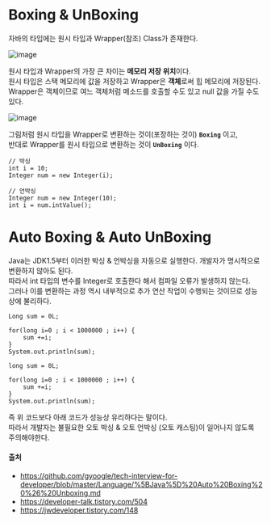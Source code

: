 # Boxing & UnBoxing

자바의 타입에는 원시 타입과 Wrapper(참조) Class가 존재한다. 

![image](https://github.com/dlrkdus/CS_STUDY/assets/99721126/fe4e7642-edf9-4e0c-a8d1-11edb7350714)

원시 타입과 Wrapper의 가장 큰 차이는 **메모리 저장 위치**이다. <br>
원시 타입은 스택 메모리에 값을 저장하고 Wrapper은 **객체**로써 힙 메모리에 저장된다. <br>
Wrapper은 객체이므로 여느 객체처럼 메소드를 호출할 수도 있고 null 값을 가질 수도 있다. <br>

![image](https://github.com/dlrkdus/CS_STUDY/assets/99721126/e22f0539-669a-4d01-bd8a-0572124e2158)

그림처럼 원시 타입을 Wrapper로 변환하는 것이(포장하는 것이) **`Boxing`** 이고, <br>
반대로 Wrapper를 원시 타입으로 변환하는 것이 **`UnBoxing`** 이다. 

```
// 박싱
int i = 10;
Integer num = new Integer(i);

// 언박싱
Integer num = new Integer(10);
int i = num.intValue();
```


# Auto Boxing & Auto UnBoxing 

Java는 JDK1.5부터 이러한 박싱 & 언박싱을 자동으로 실행한다. 개발자가 명시적으로 변환하지 않아도 된다.<br>
따라서 int 타입의 변수를 Integer로 호출한다 해서 컴파일 오류가 발생하지 않는다. <br>
그러나 이를 변환하는 과정 역시 내부적으로 추가 연산 작업이 수행되는 것이므로 성능상에 불리하다. <br>

```
Long sum = 0L;

for(long i=0 ; i < 1000000 ; i++) {
    sum +=i;
}
System.out.println(sum);
```

```
long sum = 0L;

for(long i=0 ; i < 1000000 ; i++) {
    sum +=i;
}
System.out.println(sum);
```

즉 위 코드보다 아래 코드가 성능상 유리하다는 말이다. <br>
따라서 개발자는 불필요한 오토 박싱 & 오토 언박싱 (오토 캐스팅)이 일어나지 않도록 주의해야한다. <br>

#### 출처 

- https://github.com/gyoogle/tech-interview-for-developer/blob/master/Language/%5BJava%5D%20Auto%20Boxing%20%26%20Unboxing.md
- https://developer-talk.tistory.com/504
- https://jwdeveloper.tistory.com/148
